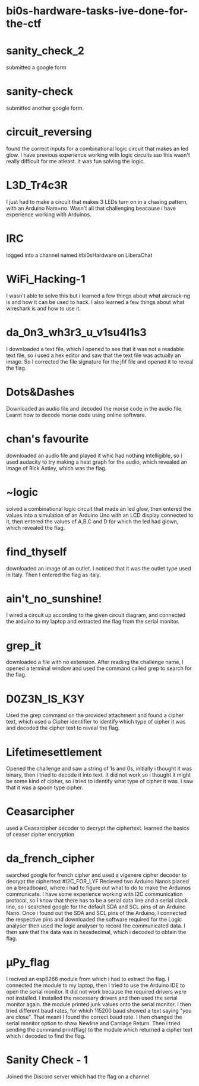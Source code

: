 # bi0s-hardware-tasks-ive-done-for-the-ctf
# sanity_check_2
submitted a google form
# sanity-check
submitted another google form.
# circuit_reversing
found the correct inputs for a combinational logic circuit that makes an led glow. I have previous experience working with logic circuits sso this wasn't really difficult for me atleast. It was fun solving the logic.
# L3D_Tr4c3R
I just had to make a circuit that makes 3 LEDs turn on in a chasing pattern, with an Arduino Nam=no. Wasn't all that challenging beacause i have experience working with Arduinos.
# IRC
logged into a channel named #bi0sHardware on LiberaChat
# WiFi_Hacking-1
I wasn't able to solve this but i learned a few things about what aircrack-ng is and how it can be used to hack. I also learned a few things about what wireshark is and how to use it.
# da_0n3_wh3r3_u_v1su4l1s3
I downloaded a text file, which I opened to see that it was not a readable text file, so i used a hex editor and saw that the text file was actually an image. So I corrected the file signature for the jfif file and opened it to reveal the flag.
# Dots&Dashes
Downloaded an audio file and decoded the morse code in the audio file. Learnt how to decode morse code using online software.
# chan's favourite
downloaded an audio file and played it whic had nothing intelligible, so i used audacity to try making a heat graph for the audio, which revealed an image of Rick Astley, which was the flag.
# ~logic
solved a combinational logic circuit that made an led glow, then entered the values into a simulation of an Arduino Uno with an LCD display connected to it, then entered the values of A,B,C and D for which the led had glown, which revealed the flag.
# find_thyself
downloaded an image of an outlet. I noticed that it was the outlet type used in Italy. Then I entered the flag as italy.
# ain't_no_sunshine!
I wired a circuit up according to the given circuit diagram, and connected the arduino to my laptop and extracted the flag from the serial monitor.
# grep_it
downloaded a file with no extension. After reading the challenge name, I opened a terminal window and used the command called grep to search for the flag.
# D0Z3N_IS_K3Y
Used the grep command on the provided attachment and found a cipher text, which used a Cipher identifier to identify which type of cipher it was and decoded the cipher text to reveal the flag.
# Lifetimesettlement
Opened the challenge and saw a string of 1s and 0s, initially i thought it was binary, then i tried to decode it into text. It did not work so i thought it might be some kind of cipher, so i tried to identify what type of cipher it was. I saw that it was a spoon type cipher.
# Ceasarcipher
used a Ceasarcipher decoder to decrypt the ciphertext. learned the basics of ceaser cipher encryption 
# da_french_cipher
searched google for french cipher and used a vigenere cipher decoder to decrypt the ciphertext
#I2C_FOR_LYF
Recieved two Arduino Nanos placed on a breadboard, where i had to figure out what to do to make the Arduinos communicate. I have some experience working with I2C communication protocol, so I know that there has to be a serial data line and a serial clock line, so i searched google for the default SDA and SCL pins of an Arduino Nano. Once i found out the SDA and SCL pins of the Arduino, I connected the respective pins and downloaded the software required for the Logic analyser then used the logic analyser to record the communicated data. I then saw that the data was in hexadecimal, which i decoded to obtain the flag. 
# μPy_flag
I recived an esp8266 module from which i had to extract the flag. I connected the module to my laptop, then I tried to use the Arduino IDE to open the serial monitor. It did not work because the required drivers were not installed. I installed the necessary drivers and then used the serial monitor again. the module printed junk values onto the serial monitor. I then tried different baud rates, for which 115200 baud showed a text saying "you are close". That meant I found the correct baud rate. I then changed the serial monitor option to shaw Newline and Carriage Return. Then i tried sending the command print(flag) to the module which returned a cipher text which i decoded to find the flag.
# Sanity Check - 1
Joined the Discord server which had the flag on a channel.
